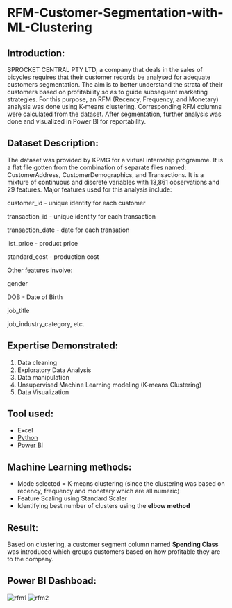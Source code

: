 # RFM-Customer-Segmentation-with-ML-Clustering

## Introduction: 
SPROCKET CENTRAL PTY LTD, a company that deals in the sales of bicycles requires that their customer records be analysed for adequate customers segmentation. The aim is to better understand the strata of their customers based on profitability so as to guide subsequent marketing strategies. For this purpose, an RFM (Recency, Frequency, and Monetary) analysis was done using K-means clustering. Corresponding RFM columns were calculated from the dataset. After segmentation, further analysis was done and visualized in Power BI for reportability.

## Dataset Description:
The dataset was provided by KPMG for a virtual internship programme. It is a flat file gotten from the combination of separate files named: CustomerAddress, CustomerDemographics, and Transactions. It is a mixture of continuous and discrete variables with 13,861 observations and 29 features. Major features used for this analysis include: 

customer_id - unique identity for each customer

transaction_id - unique identity for each transaction

transaction_date - date for each transation

list_price - product price

standard_cost - production cost

Other features involve:

gender

DOB - Date of Birth

job_title

job_industry_category, etc.

## Expertise Demonstrated:

1. Data cleaning
2. Exploratory Data Analysis
3. Data manipulation
4. Unsupervised Machine Learning modeling (K-means Clustering)
5. Data Visualization

## Tool used:
* Excel
* [Python](https://github.com/MrLIT97/RFM-Customer-Segmentation-with-ML-Clustering/blob/main/C-S%20(RFM)-Code.ipynb)
* [Power BI](https://github.com/MrLIT97/RFM-Customer-Segmentation-with-ML-Clustering/blob/main/Customer%20Segmentation%20Dashboard.pdf)

## Machine Learning methods:
* Mode selected = K-means clustering (since the clustering was based on recency, frequency and monetary which are all numeric)
* Feature Scaling using Standard Scaler
* Identifying best number of clusters using the **elbow method** 

## Result:
Based on clustering, a customer segment column named **Spending Class** was introduced which groups customers based on how profitable they are to the company.

## Power BI Dashboad:
![rfm1](https://github.com/user-attachments/assets/2166c38d-91b5-40de-b7a6-0104fbd52f44)
![rfm2](https://github.com/user-attachments/assets/e7267d4c-0b0f-4cec-b37b-838152ace8d0)


